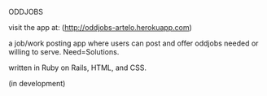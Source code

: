 ODDJOBS

visit the app at:   (http://oddjobs-artelo.herokuapp.com)

a job/work posting app where users can post and offer oddjobs needed or willing to serve. Need=Solutions.

written in Ruby on Rails, HTML, and CSS.

(in development)
